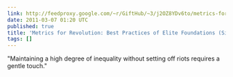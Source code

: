 ```yaml
---
link: http://feedproxy.google.com/~r/GiftHub/~3/j2OZ8YDv6to/metrics-for-revolution-best-practices-of-elite-foundations-silence.html
date: 2011-03-07 01:20 UTC
published: true
title: 'Metrics for Revolution: Best Practices of Elite Foundations (Silence)'
tags: []
---
```


"Maintaining a high degree of inequality without setting off riots requires a gentle touch."
